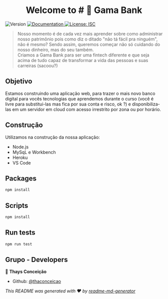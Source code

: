 <h1 align="center">Welcome to # 🏦 Gama Bank</h1>
<p>
  <img alt="Version" src="https://img.shields.io/badge/version-1.0.0-blue.svg?cacheSeconds=2592000" />
  <a href="https://github.com/GabryelaBarros/gamabank-accenture" target="_blank">
    <img alt="Documentation" src="https://img.shields.io/badge/documentation-yes-brightgreen.svg" />
  </a>
  <a href="#" target="_blank">
    <img alt="License: ISC" src="https://img.shields.io/badge/License-ISC-yellow.svg" />
  </a>
</p>

> Nosso momento é de cada vez mais aprender sobre como administrar nosso patrimônio pois como diz o ditado "não tá fácil pra ninguém", não é mesmo? Sendo assim, queremos começar não só cuidando do nosso dinheiro, mas do seu também. <br/> Criamos a Gama Bank para ser uma fintech diferente e que seja acima de tudo capaz de transformar a vida das pessoas e suas carreiras (sacoou?)

## Objetivo

<p>Estamos construindo uma aplicação web, para trazer o mais novo banco digital para vocês tecnologias que aprendemos durante o curso (você é livre para substitui-las mas fica por sua conta e risco, ok ?) e disponibiliza-las em um servidor em cloud com acesso irrestrito por zona ou por horário.</p>

## Construção

<p>
Utilizamos na construção da nossa aplicação:
<ul>
<li>Node.js</li>
<li>MySqL e Workbench</li>
<li>Heroku</li>
<li>VS Code</li>
</ul>
</p>

## Packages

```sh
npm install
```

## Scripts

```sh
npm install
```

## Run tests

```sh
npm run test
```

## Grupo - Developers

👤 **Thays Conceição**

* Github: [@thaconceicao](https://github.com/thaconceicao)

_This README was generated with ❤️ by [readme-md-generator](https://github.com/kefranabg/readme-md-generator)_
